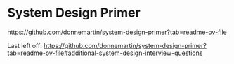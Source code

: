 # System Design Primer
https://github.com/donnemartin/system-design-primer?tab=readme-ov-file

Last left off:
https://github.com/donnemartin/system-design-primer?tab=readme-ov-file#additional-system-design-interview-questions
